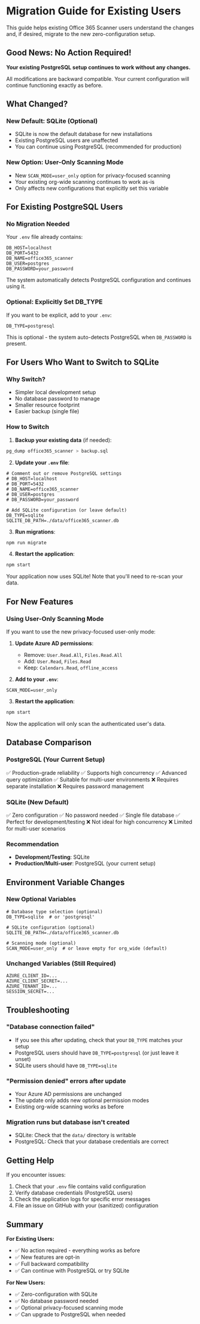 # Migration Guide for Existing Users

This guide helps existing Office 365 Scanner users understand the changes and, if desired, migrate to the new zero-configuration setup.

## Good News: No Action Required!

**Your existing PostgreSQL setup continues to work without any changes.**

All modifications are backward compatible. Your current configuration will continue functioning exactly as before.

## What Changed?

### New Default: SQLite (Optional)
- SQLite is now the default database for new installations
- Existing PostgreSQL users are unaffected
- You can continue using PostgreSQL (recommended for production)

### New Option: User-Only Scanning Mode
- New `SCAN_MODE=user_only` option for privacy-focused scanning
- Your existing org-wide scanning continues to work as-is
- Only affects new configurations that explicitly set this variable

## For Existing PostgreSQL Users

### No Migration Needed
Your `.env` file already contains:
```env
DB_HOST=localhost
DB_PORT=5432
DB_NAME=office365_scanner
DB_USER=postgres
DB_PASSWORD=your_password
```

The system automatically detects PostgreSQL configuration and continues using it.

### Optional: Explicitly Set DB_TYPE
If you want to be explicit, add to your `.env`:
```env
DB_TYPE=postgresql
```

This is optional - the system auto-detects PostgreSQL when `DB_PASSWORD` is present.

## For Users Who Want to Switch to SQLite

### Why Switch?
- Simpler local development setup
- No database password to manage
- Smaller resource footprint
- Easier backup (single file)

### How to Switch

1. **Backup your existing data** (if needed):
```bash
pg_dump office365_scanner > backup.sql
```

2. **Update your `.env` file**:
```env
# Comment out or remove PostgreSQL settings
# DB_HOST=localhost
# DB_PORT=5432
# DB_NAME=office365_scanner
# DB_USER=postgres
# DB_PASSWORD=your_password

# Add SQLite configuration (or leave default)
DB_TYPE=sqlite
SQLITE_DB_PATH=./data/office365_scanner.db
```

3. **Run migrations**:
```bash
npm run migrate
```

4. **Restart the application**:
```bash
npm start
```

Your application now uses SQLite! Note that you'll need to re-scan your data.

## For New Features

### Using User-Only Scanning Mode

If you want to use the new privacy-focused user-only mode:

1. **Update Azure AD permissions**:
   - Remove: `User.Read.All`, `Files.Read.All`
   - Add: `User.Read`, `Files.Read`
   - Keep: `Calendars.Read`, `offline_access`

2. **Add to your `.env`**:
```env
SCAN_MODE=user_only
```

3. **Restart the application**:
```bash
npm start
```

Now the application will only scan the authenticated user's data.

## Database Comparison

### PostgreSQL (Your Current Setup)
✅ Production-grade reliability
✅ Supports high concurrency
✅ Advanced query optimization
✅ Suitable for multi-user environments
❌ Requires separate installation
❌ Requires password management

### SQLite (New Default)
✅ Zero configuration
✅ No password needed
✅ Single file database
✅ Perfect for development/testing
❌ Not ideal for high concurrency
❌ Limited for multi-user scenarios

### Recommendation
- **Development/Testing**: SQLite
- **Production/Multi-user**: PostgreSQL (your current setup)

## Environment Variable Changes

### New Optional Variables
```env
# Database type selection (optional)
DB_TYPE=sqlite  # or 'postgresql'

# SQLite configuration (optional)
SQLITE_DB_PATH=./data/office365_scanner.db

# Scanning mode (optional)
SCAN_MODE=user_only  # or leave empty for org_wide (default)
```

### Unchanged Variables (Still Required)
```env
AZURE_CLIENT_ID=...
AZURE_CLIENT_SECRET=...
AZURE_TENANT_ID=...
SESSION_SECRET=...
```

## Troubleshooting

### "Database connection failed"
- If you see this after updating, check that your `DB_TYPE` matches your setup
- PostgreSQL users should have `DB_TYPE=postgresql` (or just leave it unset)
- SQLite users should have `DB_TYPE=sqlite`

### "Permission denied" errors after update
- Your Azure AD permissions are unchanged
- The update only adds new optional permission modes
- Existing org-wide scanning works as before

### Migration runs but database isn't created
- SQLite: Check that the `data/` directory is writable
- PostgreSQL: Check that your database credentials are correct

## Getting Help

If you encounter issues:

1. Check that your `.env` file contains valid configuration
2. Verify database credentials (PostgreSQL users)
3. Check the application logs for specific error messages
4. File an issue on GitHub with your (sanitized) configuration

## Summary

**For Existing Users:**
- ✅ No action required - everything works as before
- ✅ New features are opt-in
- ✅ Full backward compatibility
- ✅ Can continue with PostgreSQL or try SQLite

**For New Users:**
- ✅ Zero-configuration with SQLite
- ✅ No database password needed
- ✅ Optional privacy-focused scanning mode
- ✅ Can upgrade to PostgreSQL when needed

